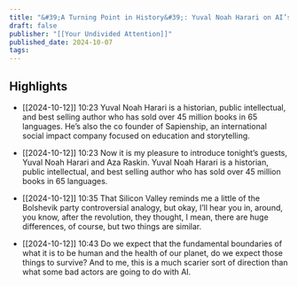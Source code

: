 ```yaml
---
title: "&#39;A Turning Point in History&#39;: Yuval Noah Harari on AI’s Cultural Takeover"
draft: false
publisher: "[[Your Undivided Attention]]"
published_date: 2024-10-07
tags:
---
```



## Highlights
* [[2024-10-12]] 10:23  Yuval Noah Harari is a historian, public intellectual, and best selling author who has sold over 45 million books in 65 languages. He’s also the co founder of Sapienship, an international social impact company focused on education and storytelling.

* [[2024-10-12]] 10:23  Now it is my pleasure to introduce tonight’s guests, Yuval Noah Harari and Aza Raskin. Yuval Noah Harari is a historian, public intellectual, and best selling author who has sold over 45 million books in 65 languages.

* [[2024-10-12]] 10:35  That Silicon Valley reminds me a little of the Bolshevik party controversial analogy, but okay, I’ll hear you in, around, you know, after the revolution, they thought, I mean, there are huge differences, of course, but two things are similar.

* [[2024-10-12]] 10:43  Do we expect that the fundamental boundaries of what it is to be human and the health of our planet, do we expect those things to survive? And to me, this is a much scarier sort of direction than what some bad actors are going to do with AI.

